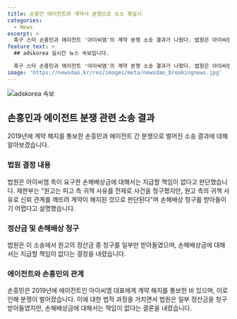 ```yaml
---
title: 손흥민 에이전트와 계약서 분쟁으로 승소 확실시
categories:
  - News
excerpt: >
  축구 스타 손흥민과 에이전트 '아이씨엠'의 계약 분쟁 소송 결과가 나왔다. 법원은 아이씨엠 측의 손해배상 청구를 일부만 받아들였고, 손흥민 측에 4억4000만원의 광고 계약 정산금을 줄 것을 판결했다. 하지만 아이씨엠 측이 요구한 손해배상금에 대해서는 지급할 책임이 없다는 결정을 내렸다. 이와 관련한 소송은 손흥민이 2019년에 장모 대표에게 계약 해지를 통보한 후 발생한 것으로, 장모 씨와 손흥민, 손흥민의 회사 사이에 독점 에이전트 계약 유무에 대한 분쟁이 진행 중이다.
feature_text: >
  ## adskorea 실시간 뉴스 속보입니다.

  축구 스타 손흥민과 에이전트 '아이씨엠'의 계약 분쟁 소송 결과가 나왔다. 법원은 아이씨엠 측의 손해배상 청구를 일부만 받아들였고, 손흥민 측에 4억4000만원의 광고 계약 정산금을 줄 것을 판결했다. 하지만 아이씨엠 측이 요구한 손해배상금에 대해서는 지급할 책임이 없다는 결정을 내렸다. 이와 관련한 소송은 손흥민이 2019년에 장모 대표에게 계약 해지를 통보한 후 발생한 것으로, 장모 씨와 손흥민, 손흥민의 회사 사이에 독점 에이전트 계약 유무에 대한 분쟁이 진행 중이다.
image: 'https://newsdao.kr/res/images/meta/newsdao_breakingnews.jpg'
---
```


<p><img src="https://newsdao.kr/res/images/meta/newsdao_breakingnews.jpg" alt="adskorea 속보" /></p>

<h2 data-ke-size="size26">손흥민과 에이전트 분쟁 관련 소송 결과</h2>

<p data-ke-size="size16">2019년에 계약 해지를 통보한 손흥민과 에이전트 간 분쟁으로 벌어진 소송 결과에 대해 알아보겠습니다.</p>

<h3>법원 결정 내용</h3>

<p data-ke-size="size16">법원은 아이씨엠 측이 요구한 손해배상금에 대해서는 지급할 책임이 없다고 판단했습니다. 재판부는 "원고는 피고 측 귀책 사유를 전제로 사건을 청구했지만, 원고 측의 귀책 사유로 신뢰 관계를 깨뜨려 계약이 해지된 것으로 판단된다"며 손해배상 청구를 받아들이기 어렵다고 설명했습니다.</p>

<h3>정산금 및 손해배상 청구</h3>

<p data-ke-size="size16">법원은 이 소송에서 원고의 정산금 중 청구를 일부만 받아들였으며, 손해배상금에 대해서는 지급할 책임이 없다는 결정을 내렸습니다.</p>

<h3>에이전트와 손흥민의 관계</h3>

<p data-ke-size="size16">손흥민은 2019년에 에이전트인 아이씨엠 대표에게 계약 해지를 통보한 바 있으며, 이로 인해 분쟁이 벌어졌습니다. 이에 대한 법적 과정을 거치면서 법원은 일부 정산금을 청구 받아들였지만, 손해배상금에 대해서는 책임이 없다는 결론을 내렸습니다.</p>

